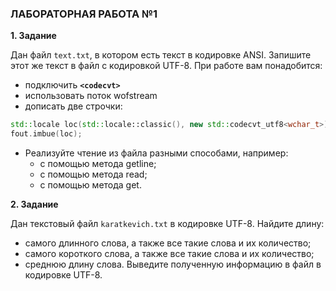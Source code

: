 ### ЛАБОРАТОРНАЯ РАБОТА №1

**1. Задание**

Дан файл `text.txt`, в котором есть текст в кодировке ANSI. Запишите этот же текст в файл с кодировкой UTF-8. При работе вам понадобится: 
* подключить **`<codecvt>`**
* использовать поток wofstream 
* дописать две строчки:

```cpp
std::locale loc(std::locale::classic(), new std::codecvt_utf8<wchar_t>); 
fout.imbue(loc);
```

* Реализуйте чтение из файла разными способами, например: 
  * с помощью метода getline; 
  * с помощью метода read; 
  * с помощью метода get. 

**2. Задание**

Дан текстовый файл `karatkevich.txt` в кодировке UTF-8. Найдите длину: 
  * самого длинного слова, а также все такие слова и их количество; 
  * самого короткого слова, а также все такие слова и их количество; 
  * среднюю длину слова. 
Выведите полученную информацию в файл в кодировке UTF-8.
